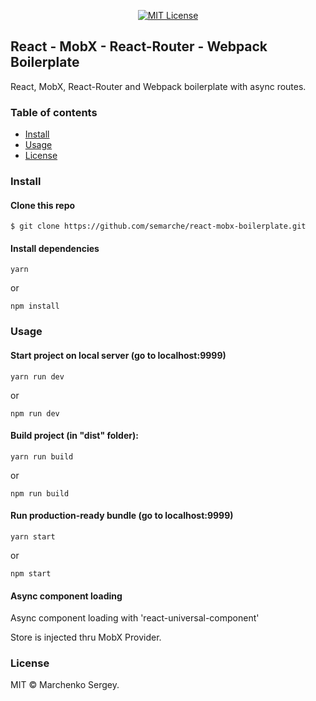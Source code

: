 ﻿<p align="center">
  <a href="http://opensource.org/licenses/MIT"><img alt="MIT License" src="https://img.shields.io/npm/l/express.svg"></a>
</p>

## React - MobX - React-Router - Webpack Boilerplate

React, MobX, React-Router and Webpack boilerplate with async routes.

### Table of contents

* [Install](#install)
* [Usage](#usage)
* [License](#license)

### Install

#### Clone this repo

```
$ git clone https://github.com/semarche/react-mobx-boilerplate.git
```

#### Install dependencies

```
yarn
```
or
```
npm install
```

### Usage

#### Start project on local server (go to localhost:9999)

```
yarn run dev
```
or
```
npm run dev
```

#### Build project (in "dist" folder):

```
yarn run build
```
or
```
npm run build
```

#### Run production-ready bundle (go to localhost:9999)

```
yarn start
```
or
```
npm start
```

#### Async component loading

Async component loading with 'react-universal-component'

Store is injected thru MobX Provider.

### License

MIT © Marchenko Sergey.
